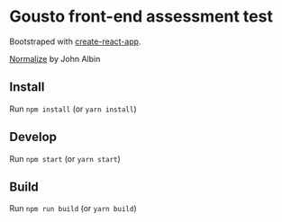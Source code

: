 # Gousto front-end assessment test

Bootstraped with [create-react-app](https://github.com/facebook/create-react-app).

[Normalize](https://github.com/JohnAlbin/) by John Albin

## Install

Run `npm install` (or `yarn install`)

## Develop

Run `npm start` (or `yarn start`)

## Build

Run `npm run build` (or `yarn build`)